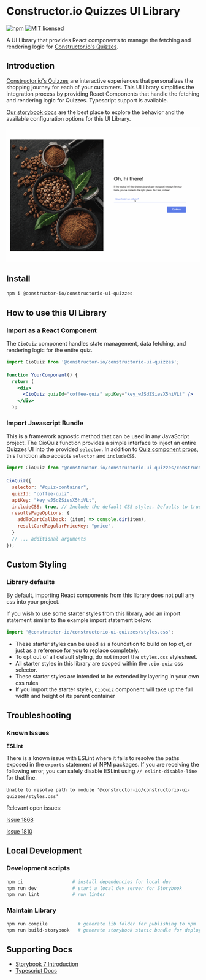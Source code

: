 # Constructor.io Quizzes UI Library

[![npm](https://img.shields.io/npm/v/@constructor-io/constructorio-ui-quizzes)](https://www.npmjs.com/package/@constructor-io/constructorio-ui-quizzes)
[![MIT licensed](https://img.shields.io/badge/license-MIT-blue.svg)](https://github.com/Constructor-io/constructorio-ui-quizzes/blob/main/LICENSE)

A UI Library that provides React components to manage the fetching and rendering logic for [Constructor.io's Quizzes](https://constructor.io/products/quizzes/).

## Introduction

[Constructor.io's Quizzes](https://constructor.io/products/quizzes/) are interactive experiences that personalizes the shopping journey for each of your customers. This UI library simplifies the integration process by providing React Components that handle the fetching and rendering logic for Quizzes. Typescript support is available.

[Our storybook docs](https://constructor-io.github.io/constructorio-ui-quizzes) are the best place to explore the behavior and the available configuration options for this UI Library.

![Quizzes-UI-Example](assets/coffee-quiz.gif)

## Install

```bash
npm i @constructor-io/constructorio-ui-quizzes
```

## How to use this UI Library

### Import as a React Component

The `CioQuiz` component handles state management, data fetching, and rendering logic for the entire quiz.

```jsx
import CioQuiz from '@constructor-io/constructorio-ui-quizzes';

function YourComponent() {
  return (
    <div>
      <CioQuiz quizId="coffee-quiz" apiKey="key_wJSdZSiesX5hiVLt" />
    </div>
  );
```
### Import Javascript Bundle

This is a framework agnostic method that can be used in any JavaScript project. The CioQuiz function provides a simple interface to inject an entire Quizzes UI into the provided `selector`.
In addition to [Quiz component props](https://constructor-io.github.io/constructorio-ui-quizzes/?path=/docs/quiz-component--docs), this function also accepts `selector` and `includeCSS`.

```js
import CioQuiz from "@constructor-io/constructorio-ui-quizzes/constructorio-ui-quizzes-bundled";

CioQuiz({
  selector: "#quiz-container",
  quizId: "coffee-quiz",
  apiKey: "key_wJSdZSiesX5hiVLt",
  includeCSS: true, // Include the default CSS styles. Defaults to true.
  resultsPageOptions: {
    addToCartCallback: (item) => console.dir(item),
    resultCardRegularPriceKey: "price",
  }
  // ... additional arguments
});
```

## Custom Styling

### Library defaults

By default, importing React components from this library does not pull any css into your project.

If you wish to use some starter styles from this library, add an import statement similar to the example import statement below:

```js
import '@constructor-io/constructorio-ui-quizzes/styles.css';
```

 - These starter styles can be used as a foundation to build on top of, or just as a reference for you to replace completely.
 - To opt out of all default styling, do not import the `styles.css` stylesheet.
 - All starter styles in this library are scoped within the `.cio-quiz` css selector.
 - These starter styles are intended to be extended by layering in your own css rules
 - If you import the starter styles, `CioQuiz` component will take up the full width and height of its parent container

## Troubleshooting

### Known Issues

**ESLint**

There is a known issue with ESLint where it fails to resolve the paths exposed in the `exports` statement of NPM packages. If you are receiving the following error, you can safely disable ESLint using `// eslint-disable-line` for that line.

`Unable to resolve path to module '@constructor-io/constructorio-ui-quizzes/styles.css'`

Relevant open issues:

[Issue 1868](https://github.com/import-js/eslint-plugin-import/issues/1868)

[Issue 1810](https://github.com/import-js/eslint-plugin-import/issues/1810)

## Local Development

### Development scripts

```bash
npm ci                  # install dependencies for local dev
npm run dev             # start a local dev server for Storybook
npm run lint            # run linter
```

### Maintain Library

```bash
npm run compile           # generate lib folder for publishing to npm
npm run build-storybook   # generate storybook static bundle for deploy with GH Pages
```

## Supporting Docs

- [Storybook 7 Introduction](https://storybook.js.org/docs/7.0/react/get-started/introduction)
- [Typescript Docs](https://www.typescriptlang.org/docs/)

